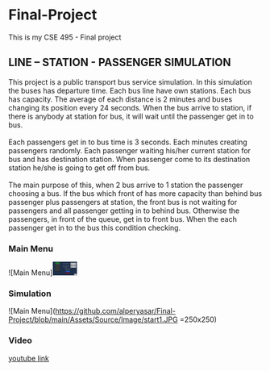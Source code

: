 # Final-Project
This is my CSE 495 - Final project
## LINE – STATION - PASSENGER SIMULATION
This project is a public transport bus service simulation. In this simulation the
buses has departure time. Each bus line have own stations. Each bus has
capacity. The average of each distance is 2 minutes and buses changing its position
every 24 seconds. When the bus arrive to station, if there is anybody at station for bus,
it will wait until the passenger get in to bus. <br /> <br />
Each passengers get in to bus time is 3 seconds. Each minutes creating passengers
randomly. Each passenger waiting his/her current station for bus and has destination
station. When passenger come to its destination station he/she is going to get off from
bus. <br /> <br />
The main purpose of this, when 2 bus arrive to 1 station the passenger choosing
a bus. If the bus which front of has more capacity than behind bus passenger plus
passengers at station, the front bus is not waiting for passengers and all passenger
getting in to behind bus. Otherwise the passengers, in front of the queue, get in to front
bus. When the each passenger get in to the bus this condition checking. <br />

### Main Menu
![Main Menu]<img src="https://github.com/alperyasar/Final-Project/blob/main/Assets/Source/Image/mainMenu.JPG" width="48">

### Simulation
![Main Menu](https://github.com/alperyasar/Final-Project/blob/main/Assets/Source/Image/start1.JPG =250x250)

### Video
[youtube link](https://youtu.be/0GYZYEgSoWw)
